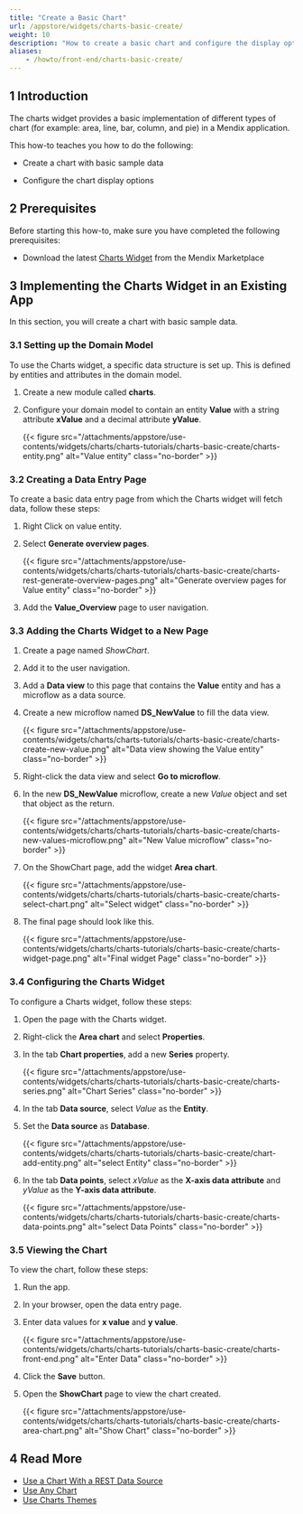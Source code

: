 ```yaml
---
title: "Create a Basic Chart"
url: /appstore/widgets/charts-basic-create/
weight: 10
description: "How to create a basic chart and configure the display options"
aliases:
    - /howto/front-end/charts-basic-create/
---
```


## 1 Introduction

The charts widget provides a basic implementation of different types of chart (for example: area, line, bar, column, and pie) in a Mendix application.

This how-to teaches you how to do the following:

* Create a chart with basic sample data

* Configure the chart display options

## 2 Prerequisites

Before starting this how-to, make sure you have completed the following prerequisites:

* Download the latest [Charts Widget](/appstore/widgets/charts/) from the Mendix Marketplace

## 3 Implementing the Charts Widget in an Existing App

In this section, you will create a chart with basic sample data.

### 3.1 Setting up the Domain Model

To use the Charts widget, a specific data structure is set up. This is defined by entities and attributes in the domain model.

1. Create a new module called **charts**.
2. Configure your domain model to contain an entity **Value** with a string attribute **xValue** and a decimal attribute **yValue**.

    {{< figure src="/attachments/appstore/use-contents/widgets/charts/charts-tutorials/charts-basic-create/charts-entity.png" alt="Value entity" class="no-border" >}}

### 3.2 Creating a Data Entry Page

To create a basic data entry page from which the Charts widget will fetch data, follow these steps:

1. Right Click on value entity.
2. Select **Generate overview pages**.

    {{< figure src="/attachments/appstore/use-contents/widgets/charts/charts-tutorials/charts-basic-create/charts-rest-generate-overview-pages.png" alt="Generate overview pages for Value entity" class="no-border" >}}

3. Add the **Value_Overview** page to user navigation.

### 3.3 Adding the Charts Widget to a New Page

1. Create a page named *ShowChart*.
2. Add it to the user navigation.
3. Add a **Data view** to this page that contains the **Value** entity and has a microflow as a data source.
4. Create a new microflow named **DS_NewValue** to fill the data view.

    {{< figure src="/attachments/appstore/use-contents/widgets/charts/charts-tutorials/charts-basic-create/charts-create-new-value.png" alt="Data view showing the Value entity" class="no-border" >}}

5. Right-click the data view and select **Go to microflow**.
6. In the new **DS_NewValue** microflow, create a new *Value* object and set that object as the return.

    {{< figure src="/attachments/appstore/use-contents/widgets/charts/charts-tutorials/charts-basic-create/charts-new-values-microflow.png" alt="New Value microflow" class="no-border" >}}

7. On the ShowChart page, add the widget **Area chart**.

    {{< figure src="/attachments/appstore/use-contents/widgets/charts/charts-tutorials/charts-basic-create/charts-select-chart.png" alt="Select widget" class="no-border" >}}

8. The final page should look like this.

    {{< figure src="/attachments/appstore/use-contents/widgets/charts/charts-tutorials/charts-basic-create/charts-widget-page.png" alt="Final widget Page" class="no-border" >}}

### 3.4 Configuring the Charts Widget

To configure a Charts widget, follow these steps:

1. Open the page with the Charts widget.
2. Right-click the **Area chart** and select **Properties**.
3. In the tab **Chart properties**, add a new **Series** property.

    {{< figure src="/attachments/appstore/use-contents/widgets/charts/charts-tutorials/charts-basic-create/charts-series.png" alt="Chart Series" class="no-border" >}}

4. In the tab **Data source**, select *Value* as the **Entity**.
5. Set the **Data source** as **Database**.

    {{< figure src="/attachments/appstore/use-contents/widgets/charts/charts-tutorials/charts-basic-create/chart-add-entity.png" alt="select Entity" class="no-border" >}}

6. In the tab **Data points**, select *xValue* as the **X-axis data attribute** and *yValue* as the **Y-axis data attribute**.

    {{< figure src="/attachments/appstore/use-contents/widgets/charts/charts-tutorials/charts-basic-create/charts-data-points.png" alt="select Data Points" class="no-border" >}}

### 3.5 Viewing the Chart

To view the chart, follow these steps:

1. Run the app.
2. In your browser, open the data entry page.
3. Enter data values for **x value** and **y value**.

    {{< figure src="/attachments/appstore/use-contents/widgets/charts/charts-tutorials/charts-basic-create/charts-front-end.png" alt="Enter Data" class="no-border" >}}

4. Click the **Save** button.
5. Open the **ShowChart** page to view the chart created.

    {{< figure src="/attachments/appstore/use-contents/widgets/charts/charts-tutorials/charts-basic-create/charts-area-chart.png" alt="Show Chart" class="no-border" >}}

## 4 Read More

* [Use a Chart With a REST Data Source](/howto/front-end/charts-basic-rest/)
* [Use Any Chart](/appstore/widgets/charts-any-usage/)
* [Use Charts Themes](/howto/front-end/charts-theme/)
